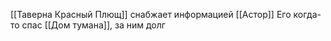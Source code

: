 [[Таверна Красный Плющ]]  снабжает информацией [[Астор]]
Его когда-то спас [[Дом тумана]], за ним долг